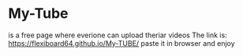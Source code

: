 # My-Tube
is a free page where everione can upload theriar videos
The link is: https://flexiboard64.github.io/My-TUBE/
paste it in browser and enjoy
